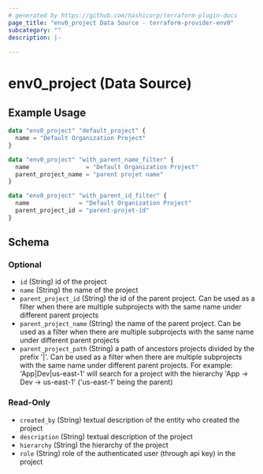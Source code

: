 ```yaml
---
# generated by https://github.com/hashicorp/terraform-plugin-docs
page_title: "env0_project Data Source - terraform-provider-env0"
subcategory: ""
description: |-
  
---
```


# env0_project (Data Source)



## Example Usage

```terraform
data "env0_project" "default_project" {
  name = "Default Organization Project"
}

data "env0_project" "with_parent_name_filter" {
  name                = "Default Organization Project"
  parent_project_name = "parent projet name"
}

data "env0_project" "with_parent_id_filter" {
  name              = "Default Organization Project"
  parent_project_id = "parent-projet-id"
}
```

<!-- schema generated by tfplugindocs -->
## Schema

### Optional

- `id` (String) id of the project
- `name` (String) the name of the project
- `parent_project_id` (String) the id of the parent project. Can be used as a filter when there are multiple subprojects with the same name under different parent projects
- `parent_project_name` (String) the name of the parent project. Can be used as a filter when there are multiple subprojects with the same name under different parent projects
- `parent_project_path` (String) a path of ancestors projects divided by the prefix '|'. Can be used as a filter when there are multiple subprojects with the same name under different parent projects. For example: 'App|Dev|us-east-1' will search for a project with the hierarchy 'App -> Dev -> us-east-1' ('us-east-1' being the parent)

### Read-Only

- `created_by` (String) textual description of the entity who created the project
- `description` (String) textual description of the project
- `hierarchy` (String) the hierarchy of the project
- `role` (String) role of the authenticated user (through api key) in the project
